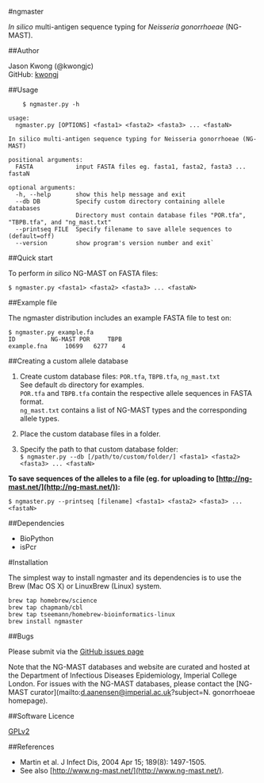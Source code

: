 #ngmaster

*In silico* multi-antigen sequence typing for *Neisseria gonorrhoeae* (NG-MAST).  

##Author

Jason Kwong (@kwongjc)  
GitHub: [kwongj](https://github.com/kwongj)

##Usage

        $ ngmaster.py -h
        
	usage:
	  ngmaster.py [OPTIONS] <fasta1> <fasta2> <fasta3> ... <fastaN>
	
	In silico multi-antigen sequence typing for Neisseria gonorrhoeae (NG-MAST)
	
	positional arguments:
	  FASTA            input FASTA files eg. fasta1, fasta2, fasta3 ... fastaN
	
	optional arguments:
	  -h, --help       show this help message and exit
	  --db DB          Specify custom directory containing allele databases
	                   Directory must contain database files "POR.tfa", "TBPB.tfa", and "ng_mast.txt"
	  --printseq FILE  Specify filename to save allele sequences to (default=off)
	  --version        show program's version number and exit`

##Quick start

To perform *in silico* NG-MAST on FASTA files:

`$ ngmaster.py <fasta1> <fasta2> <fasta3> ... <fastaN>`

##Example file

The ngmaster distribution includes an example FASTA file to test on:

```
$ ngmaster.py example.fa
ID      	NG-MAST POR     TBPB
example.fna     10699   6277    4
```

##Creating a custom allele database

1. Create custom database files: `POR.tfa`, `TBPB.tfa`, `ng_mast.txt`  
   See default `db` directory for examples.  
   `POR.tfa` and `TBPB.tfa` contain the respective allele sequences in FASTA format.  
   `ng_mast.txt` contains a list of NG-MAST types and the corresponding allele types.

2. Place the custom database files in a folder.

3. Specify the path to that custom database folder:  
   `$ ngmaster.py --db [/path/to/custom/folder/] <fasta1> <fasta2> <fasta3> ... <fastaN>`

**To save sequences of the alleles to a file (eg. for uploading to [http://ng-mast.net/](http://ng-mast.net/)):**

`$ ngmaster.py --printseq [filename] <fasta1> <fasta2> <fasta3> ... <fastaN>`

##Dependencies

* BioPython
* isPcr

#Installation

The simplest way to install ngmaster and its dependencies is to use the Brew (Mac OS X) or LinuxBrew (Linux) system.
```
brew tap homebrew/science
brew tap chapmanb/cbl
brew tap tseemann/homebrew-bioinformatics-linux
brew install ngmaster
```

##Bugs

Please submit via the [GitHub issues page](https://github.com/MDU-PHL/ngmaster/issues)  

Note that the NG-MAST databases and website are curated and hosted at the Department of Infectious Diseases Epidemiology, Imperial College London. For issues with the NG-MAST databases, please contact the [NG-MAST curator](mailto:d.aanensen@imperial.ac.uk?subject=N. gonorrhoeae homepage).

##Software Licence

[GPLv2](https://github.com/MDU-PHL/ngmaster/blob/master/LICENSE)

##References

* Martin et al. J Infect Dis, 2004 Apr 15; 189(8): 1497-1505.  
* See also [http://www.ng-mast.net/](http://www.ng-mast.net/).
